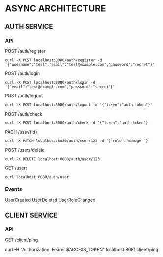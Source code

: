 # ASYNC ARCHITECTURE

## AUTH SERVICE

### API

POST /auth/register

```
curl -X POST localhost:8080/auth/register -d '{"username":"test","email":"test@example.com","password":"secret"}'
```

POST /auth/login

```
curl -X POST localhost:8080/auth/login -d '{"email":"test@example.com","password":"secret"}'
```

POST /auth/logout

```
curl -X POST localhost:8080/auth/logout -d '{"token":"auth-token"}'
```

POST /auth/check

```
curl -X POST localhost:8080/auth/check -d '{"token":"auth-token"}'
```

PACH /user/{id}

```
curl -X PATCH localhost:8080/auth/user/123 -d '{"role":"manager"}'
```

POST /users/delele

```
curl -X DELETE localhost:8080/auth/user/123
```

GET /users

```
curl localhost:8080/auth/user'
```

### Events

UserCreated
UserDeleted
UserRoleChanged

## CLIENT SERVICE

### API

GET /client/ping

curl -H "Authorization: Bearer $ACCESS_TOKEN" localhost:8081/client/ping
